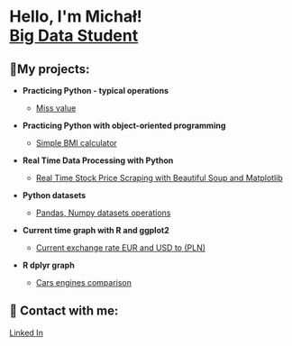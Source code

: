 <h1>Hello, I'm Michał! <br/><a href="https://mwy-dev.github.io/">Big Data Student</a>

<h2>🔭My projects:</h2>

- <b>Practicing Python - typical operations</b>
  - [Miss value](https://github.com/mwy-dev/python-practicing)
  
- <b>Practicing Python with object-oriented programming</b>
  - [Simple BMI calculator](https://github.com/mwy-dev/python-oop)
  
- <b>Real Time Data Processing with Python</b>
  - [Real Time Stock Price Scraping with Beautiful Soup and Matplotlib](https://github.com/mwy-dev/real-time)
  
- <b>Python datasets</b>
  - [Pandas, Numpy datasets operations]( https://github.com/mwy-dev/pandas)
  
- <b>Current time graph with R and ggplot2</b>
  - [Current exchange rate EUR and USD to (PLN) ](https://github.com/mwy-dev/r-graph)
  
- <b>R dplyr graph</b>
  - [Cars engines comparison](https://github.com/mwy-dev/r-dplyr)
 
<h2> 🤳 Contact with me:</h2>
<a href="https://www.linkedin.com/in/micha%C5%82-wysocki-498884226/">Linked In</a>

<!--
**mwy-dev/codes** is a ✨ _special_ ✨ repository because its `README.md` (this file) appears on your GitHub profile.
